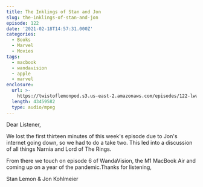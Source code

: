```yaml
---
title: The Inklings of Stan and Jon
slug: the-inklings-of-stan-and-jon
episode: 122
date: '2021-02-18T14:57:31.000Z'
categories:
  - Books
  - Marvel
  - Movies
tags:
  - macbook
  - wandavision
  - apple
  - marvel
enclosure:
  url: >-
    https://twistoflemonpod.s3.us-east-2.amazonaws.com/episodes/122-lwatol-20210218.mp3
  length: 43459582
  type: audio/mpeg
---
```


Dear Listener,

We lost the first thirteen minutes of this week's episode due to Jon's internet going down, so we had to do a take two. This led into a discussion of all things Narnia and Lord of The Rings.

From there we touch on episode 6 of WandaVision, the M1 MacBook Air and coming up on a year of the pandemic.Thanks for listening,

Stan Lemon & Jon Kohlmeier
